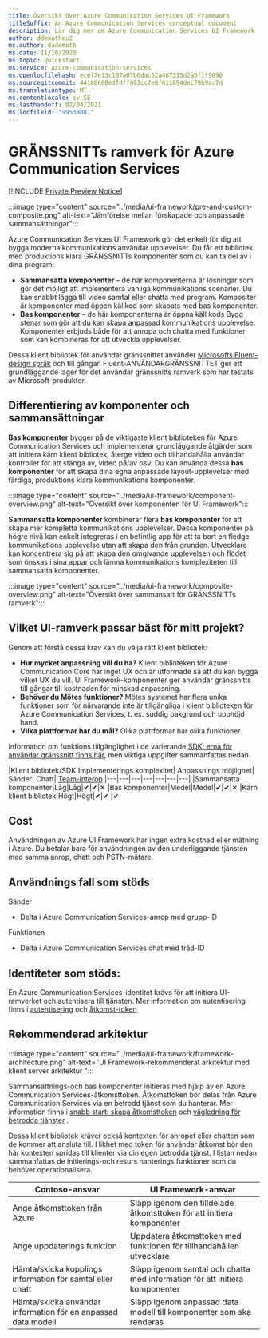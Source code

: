 ```yaml
---
title: Översikt över Azure Communication Services UI Framework
titleSuffix: An Azure Communication Services conceptual document
description: Lär dig mer om Azure Communication Services UI Framework
author: ddematheu2
ms.author: dademath
ms.date: 11/16/2020
ms.topic: quickstart
ms.service: azure-communication-services
ms.openlocfilehash: ecef7e13c107a07b6dac52a467315d2a5f1f9090
ms.sourcegitcommit: 44188608edfdff861cc7e8f611694dec79b9ac7d
ms.translationtype: MT
ms.contentlocale: sv-SE
ms.lasthandoff: 02/04/2021
ms.locfileid: "99539881"
---
```

# <a name="azure-communication-services-ui-framework"></a>GRÄNSSNITTs ramverk för Azure Communication Services

[!INCLUDE [Private Preview Notice](../../includes/private-preview-include.md)]

:::image type="content" source="../media/ui-framework/pre-and-custom-composite.png" alt-text="Jämförelse mellan förskapade och anpassade sammansättningar":::

Azure Communication Services UI Framework gör det enkelt för dig att bygga moderna kommunikations användar upplevelser. Du får ett bibliotek med produktions klara GRÄNSSNITTs komponenter som du kan ta del av i dina program:

- **Sammansatta komponenter** – de här komponenterna är lösningar som gör det möjligt att implementera vanliga kommunikations scenarier. Du kan snabbt lägga till video samtal eller chatta med program. Kompositer är komponenter med öppen källkod som skapats med bas komponenter.
- **Bas komponenter** – de här komponenterna är öppna käll kods Bygg stenar som gör att du kan skapa anpassad kommunikations upplevelse. Komponenter erbjuds både för att anropa och chatta med funktioner som kan kombineras för att utveckla upplevelser. 

Dessa klient bibliotek för användar gränssnittet använder [Microsofts Fluent-design språk](https://developer.microsoft.com/fluentui/) och till gångar. Fluent-ANVÄNDARGRÄNSSNITTET ger ett grundläggande lager för det användar gränssnitts ramverk som har testats av Microsoft-produkter.

## <a name="differentiating-components-and-composites"></a>**Differentiering av komponenter och sammansättningar**

**Bas komponenter** bygger på de viktigaste klient biblioteken för Azure Communication Services och implementerar grundläggande åtgärder som att initiera kärn klient bibliotek, återge video och tillhandahålla användar kontroller för att stänga av, video på/av osv. Du kan använda dessa **bas komponenter** för att skapa dina egna anpassade layout-upplevelser med färdiga, produktions klara kommunikations komponenter.

:::image type="content" source="../media/ui-framework/component-overview.png" alt-text="Översikt över komponenten för UI Framework":::

**Sammansatta komponenter** kombinerar flera **bas komponenter** för att skapa mer kompletta kommunikations upplevelser. Dessa komponenter på högre nivå kan enkelt integreras i en befintlig app för att ta bort en fledge kommunikations upplevelse utan att skapa den från grunden. Utvecklare kan koncentrera sig på att skapa den omgivande upplevelsen och flödet som önskas i sina appar och lämna kommunikations komplexiteten till sammansatta komponenter.

:::image type="content" source="../media/ui-framework/composite-overview.png" alt-text="Översikt över sammansatt för GRÄNSSNITTs ramverk":::

## <a name="what-ui-framework-is-best-for-my-project"></a>Vilket UI-ramverk passar bäst för mitt projekt?

Genom att förstå dessa krav kan du välja rätt klient bibliotek:

- **Hur mycket anpassning vill du ha?** Klient biblioteken för Azure Communication Core har inget UX och är utformade så att du kan bygga vilket UX du vill. UI Framework-komponenter ger användar gränssnitts till gångar till kostnaden för minskad anpassning.
- **Behöver du Mötes funktioner?** Mötes systemet har flera unika funktioner som för närvarande inte är tillgängliga i klient biblioteken för Azure Communication Services, t. ex. suddig bakgrund och upphöjd hand.
- **Vilka plattformar har du mål?** Olika plattformar har olika funktioner.

Information om funktions tillgänglighet i de varierande [SDK: erna för användar gränssnitt finns här](ui-sdk-features.md), men viktiga uppgifter sammanfattas nedan.

|Klient bibliotek/SDK|Implementerings komplexitet|    Anpassnings möjlighet|  Sänder| Chatt| [Team-interop](./../voice-video-calling/teams-interop.md)
|---|---|---|---|---|---|---|
|Sammansatta komponenter|Låg|Låg|✔|✔|✕
|Bas komponenter|Medel|Medel|✔|✔|✕
|Kärn klient bibliotek|Högt|Högt|✔|✔ |✔

## <a name="cost"></a>Cost

Användningen av Azure UI Framework har ingen extra kostnad eller mätning i Azure. Du betalar bara för användningen av den underliggande tjänsten med samma anrop, chatt och PSTN-mätare.

## <a name="supported-use-cases"></a>Användnings fall som stöds

Sänder

- Delta i Azure Communication Services-anrop med grupp-ID

Funktionen

- Delta i Azure Communication Services chat med tråd-ID

## <a name="supported-identities"></a>Identiteter som stöds:

En Azure Communication Services-identitet krävs för att initiera UI-ramverket och autentisera till tjänsten. Mer information om autentisering finns i [autentisering](../authentication.md) och [åtkomst-token](../../quickstarts/access-tokens.md)


## <a name="recommended-architecture"></a>Rekommenderad arkitektur 

:::image type="content" source="../media/ui-framework/framework-architecture.png" alt-text="UI Framework-rekommenderat arkitektur med klient server arkitektur ":::

Sammansättnings-och bas komponenter initieras med hjälp av en Azure Communication Services-åtkomsttoken. Åtkomsttoken bör delas från Azure Communication Services via en betrodd tjänst som du hanterar. Mer information finns i [snabb start: skapa åtkomsttoken](../../quickstarts/access-tokens.md) och [vägledning för betrodda tjänster](../../tutorials/trusted-service-tutorial.md) .

Dessa klient bibliotek kräver också kontexten för anropet eller chatten som de kommer att ansluta till. I likhet med token för användar åtkomst bör den här kontexten spridas till klienter via din egen betrodda tjänst. I listan nedan sammanfattas de initierings-och resurs hanterings funktioner som du behöver operationalisera.

| Contoso-ansvar                                 | UI Framework-ansvar                         |
|----------------------------------------------------------|-----------------------------------------------------------------|
| Ange åtkomsttoken från Azure                    | Släpp igenom den tilldelade åtkomsttoken för att initiera komponenter        |
| Ange uppdaterings funktion                                 | Uppdatera åtkomsttoken med funktionen för tillhandahållen utvecklare          |
| Hämta/skicka kopplings information för samtal eller chatt          | Släpp igenom samtal och chatta med information för att initiera komponenter |
| Hämta/skicka användar information för en anpassad data modell | Släpp igenom anpassad data modell till komponenter som ska renderas          |
